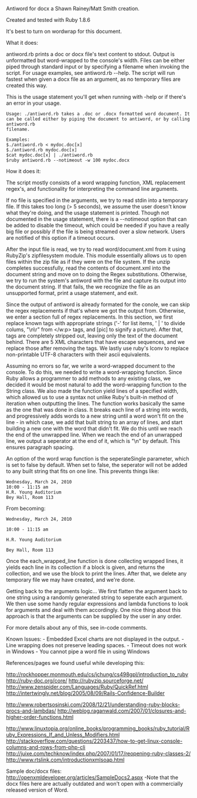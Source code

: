 Antiword for docx
a Shawn Rainey/Matt Smith creation.

Created and tested with Ruby 1.8.6

It's best to turn on wordwrap for this document.

What it does:

antiword.rb prints a doc or docx file's text content to stdout. Output is unformatted but word-wrapped to the console's width.  Files can be either piped through standard input or by specifying a filename when invoking the script.  For usage examples, see antiword.rb --help.  The script will run fastest when given a docx file as an argument, as no temporary files are created this way. 


This is the usage statement you'll get when running with -help or if there's an error in your usage.

	Usage: ./antiword.rb takes a .doc or .docx formatted word document. It can be called either by piping the document to antiword, or by calling antiword.rb
	filename.

	Examples:
	$./antiword.rb < mydoc.doc[x]
	$./antiword.rb mydoc.doc[x]
	$cat mydoc.doc[x] | ./antiword.rb
	$ruby antiword.rb --notimeout -w 100 mydoc.docx


How it does it:

The script mostly consists of a word wrapping function, XML replacement regex's, and functionality for interpreting the command line arguments.

If no file is specified in the arguments, we try to read stdin into a temporary file.  If this takes too long (> 5 seconds), we assume the user doesn't know what they're doing, and the usage statement is printed.  Though not documented in the usage statement, there is a --notimeout option that can be added to disable the timeout, which could be needed if you have a really big file or possibly if the file is being streamed over a slow network.  Users are notified of this option if a timeout occurs.  

After the input file is read, we try to read word/document.xml from it using RubyZip's zipfilesystem module.  This module essentially allows us to open files within the zip file as if they were on the file system.  If the unzip completes successfully, read the contents of document.xml into the document string and move on to doing the Regex substitutions.  Otherwise, we try to run the system's antiword with the file and capture its output into the document string.  If that fails, the we recognize the file as an unsupported format, print a usage statement, and exit.  

Since the output of antiword is already formated for the conole, we can skip the regex replacements if that's where we got the output from. Otherwise, we enter a section full of regex replacements.  In this section, we first replace known tags with appropriate strings ('-' for list items, ' | ' to divide colums, "\n\r" from </w:p> tags, and [pic] to signify a picture).  After that, tags are completely stripped out, leaving only the text of the document behind.  There are 5 XML characters that have escape sequences, and we replace those after removing the tags.  We lastly use ruby's Iconv to replace non-printable UTF-8 characters with their ascii equivalents.

Assuming no errors so far, we write a word-wrapped document to the console.  To do this, we needed to write a word-wrapping function.  Since Ruby allows a programmer to add methods to any existing class, we decided it would be most natural to add the word-wrapping function to the String class.  We also made the function yield lines of a specified width, which allowed us to use a syntax not unlike Ruby's built-in method of iteration when outputting the lines.  The function works basically the same as the one that was done in class.  It breaks each line of a string into words, and progressively adds words to a new string until a word won't fit on the line - in which case, we add that built string to an array of lines, and start building a new one with the word that didn't fit.  We do this until we reach the end of the unwrapped line.  When we reach the end of an unwrapped line, we output a seperator at the end of it, which is "\n" by default.  This ensures paragraph spacing.  

An option of the word wrap function is the seperateSingle parameter, which is set to false by default.  When set to false, the seperator will not be added to any built string that fits on one line.  This prevents things like:

	Wednesday, March 24, 2010
	10:00 - 11:15 am
	H.R. Young Auditorium
	Bey Hall, Room 113

From becoming:

	Wednesday, March 24, 2010

	10:00 - 11:15 am

	H.R. Young Auditorium

	Bey Hall, Room 113

Once the each_wrapped_line function is done collecting wrapped lines, it yields each line in its collection if a block is given, and returns the collection, and we use the block to print the lines.  After that, we delete any temporary file we may have created, and we're done.


Getting back to the arguments logic...
We first flatten the argument back to one string using a randomly generated string to seperate each argument.  We then use some handy regular expressions and lambda functions to look for arguments and deal with them accordingly.  One nice thing about this approach is that the arguments can be supplied by the user in any order.

For more details about any of this, see in-code comments.

Known Issues:
	- Embedded Excel charts are not displayed in the output.
	- Line wrapping does not preserve leading spaces.
	- Timeout does not work in Windows 
	- You cannot pipe a word file in using Windows


References/pages we found useful while developing this:

http://rockhopper.monmouth.edu/cs/jchung/cs498gpl/introduction_to_ruby
http://ruby-doc.org/core/
http://rubyzip.sourceforge.net/
http://www.zenspider.com/Languages/Ruby/QuickRef.html
http://intertwingly.net/blog/2005/08/09/Rails-Confidence-Builder

http://www.robertsosinski.com/2008/12/21/understanding-ruby-blocks-procs-and-lambdas/
http://weblog.raganwald.com/2007/01/closures-and-higher-order-functions.html

http://www.linuxtopia.org/online_books/programming_books/ruby_tutorial/Ruby_Expressions_If_and_Unless_Modifiers.html
http://stackoverflow.com/questions/2203437/how-to-get-linux-console-columns-and-rows-from-php-cli
http://juixe.com/techknow/index.php/2007/01/17/reopening-ruby-classes-2/
http://www.rtslink.com/introductionxmlsoap.html

Sample doc/docx files:
http://openxmldeveloper.org/articles/SampleDocs2.aspx
-Note that the docx files here are actually outdated and won't open with a commercially released version of Word.